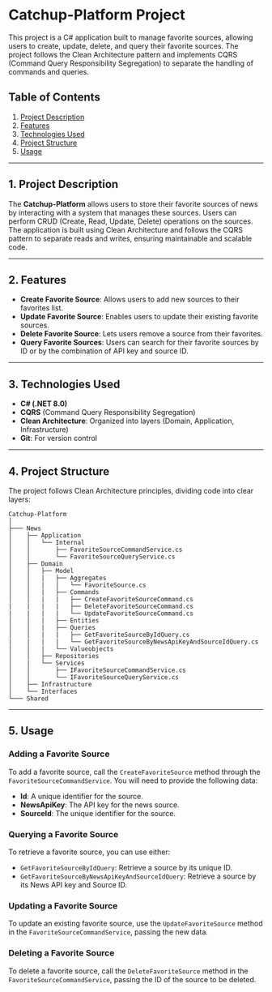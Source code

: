 # Catchup-Platform Project

This project is a C# application built to manage favorite sources, allowing users to create, update, delete, and query their favorite sources. The project follows the Clean Architecture pattern and implements CQRS (Command Query Responsibility Segregation) to separate the handling of commands and queries.

## Table of Contents

1. [Project Description](#project-description)
2. [Features](#features)
3. [Technologies Used](#technologies-used)
4. [Project Structure](#project-structure)
5. [Usage](#usage)


---

## 1. Project Description

The **Catchup-Platform** allows users to store their favorite sources of news by interacting with a system that manages these sources. Users can perform CRUD (Create, Read, Update, Delete) operations on the sources. The application is built using Clean Architecture and follows the CQRS pattern to separate reads and writes, ensuring maintainable and scalable code.

---

## 2. Features

- **Create Favorite Source**: Allows users to add new sources to their favorites list.
- **Update Favorite Source**: Enables users to update their existing favorite sources.
- **Delete Favorite Source**: Lets users remove a source from their favorites.
- **Query Favorite Sources**: Users can search for their favorite sources by ID or by the combination of API key and source ID.

---

## 3. Technologies Used

- **C# (.NET 8.0)**
- **CQRS** (Command Query Responsibility Segregation)
- **Clean Architecture**: Organized into layers (Domain, Application, Infrastructure)
- **Git**: For version control


---

## 4. Project Structure

The project follows Clean Architecture principles, dividing code into clear layers:


```vbnet
Catchup-Platform
│
├─── News
│    ├── Application
│    │   └── Internal
│    │       ├── FavoriteSourceCommandService.cs
│    │       └── FavoriteSourceQueryService.cs
│    ├── Domain
│    │   ├── Model
│    │   |   ├── Aggregates
│    │   |   │   └── FavoriteSource.cs
│    │   |   ├── Commands
│    │   |   |   ├── CreateFavoriteSourceCommand.cs
|    |   |   |   ├── DeleteFavoriteSourceCommand.cs
|    |   |   |   └── UpdateFavoriteSourceCommand.cs
│    │   |   ├── Entities
│    │   |   ├── Queries
│    │   |   |   ├── GetFavoriteSourceByIdQuery.cs
|    |   |   |   └── GetFavoriteSourceByNewsApiKeyAndSourceIdQuery.cs
│    │   |   └── Valueobjects
│    │   ├── Repositories
│    |   └── Services
│    │       ├── IFavoriteSourceCommandService.cs
│    │       └── IFavoriteSourceQueryService.cs
│    ├── Infrastructure
│    └── Interfaces
└─── Shared

```

---

## 5. Usage

### Adding a Favorite Source
To add a favorite source, call the `CreateFavoriteSource` method through the `FavoriteSourceCommandService`. You will need to provide the following data:

- **Id**: A unique identifier for the source.
- **NewsApiKey**: The API key for the news source.
- **SourceId**: The unique identifier for the source.

### Querying a Favorite Source
To retrieve a favorite source, you can use either:

- `GetFavoriteSourceByIdQuery`: Retrieve a source by its unique ID.
- `GetFavoriteSourceByNewsApiKeyAndSourceIdQuery`: Retrieve a source by its News API key and Source ID.

### Updating a Favorite Source
To update an existing favorite source, use the `UpdateFavoriteSource` method in the `FavoriteSourceCommandService`, passing the new data.

### Deleting a Favorite Source
To delete a favorite source, call the `DeleteFavoriteSource` method in the `FavoriteSourceCommandService`, passing the ID of the source to be deleted.

